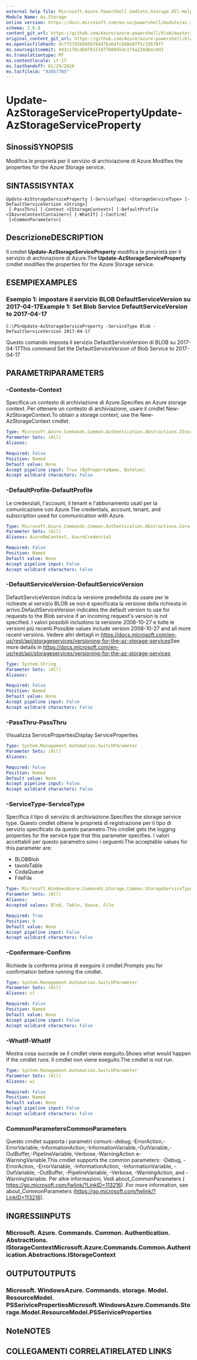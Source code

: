 ```yaml
---
external help file: Microsoft.Azure.PowerShell.Cmdlets.Storage.dll-Help.xml
Module Name: Az.Storage
online version: https://docs.microsoft.com/en-us/powershell/module/az.storage/update-azstorageserviceproperty
schema: 2.0.0
content_git_url: https://github.com/Azure/azure-powershell/blob/master/src/Storage/Storage.Management/help/Update-AzStorageServiceProperty.md
original_content_git_url: https://github.com/Azure/azure-powershell/blob/master/src/Storage/Storage.Management/help/Update-AzStorageServiceProperty.md
ms.openlocfilehash: dc7f579366956f8447ba64fc898e97f5c33b70f7
ms.sourcegitcommit: 4d2c178cd6df9151877b08d54c1f4a228dbec9d1
ms.translationtype: MT
ms.contentlocale: it-IT
ms.lasthandoff: 01/29/2020
ms.locfileid: "93857785"
---
```

# <span data-ttu-id="c82ef-101">Update-AzStorageServiceProperty</span><span class="sxs-lookup"><span data-stu-id="c82ef-101">Update-AzStorageServiceProperty</span></span>

## <span data-ttu-id="c82ef-102">Sinossi</span><span class="sxs-lookup"><span data-stu-id="c82ef-102">SYNOPSIS</span></span>
<span data-ttu-id="c82ef-103">Modifica le proprietà per il servizio di archiviazione di Azure.</span><span class="sxs-lookup"><span data-stu-id="c82ef-103">Modifies the properties for the Azure Storage service.</span></span>

## <span data-ttu-id="c82ef-104">SINTASSI</span><span class="sxs-lookup"><span data-stu-id="c82ef-104">SYNTAX</span></span>

```
Update-AzStorageServiceProperty [-ServiceType] <StorageServiceType> [-DefaultServiceVersion <String>]
 [-PassThru] [-Context <IStorageContext>] [-DefaultProfile <IAzureContextContainer>] [-WhatIf] [-Confirm]
 [<CommonParameters>]
```

## <span data-ttu-id="c82ef-105">Descrizione</span><span class="sxs-lookup"><span data-stu-id="c82ef-105">DESCRIPTION</span></span>
<span data-ttu-id="c82ef-106">Il cmdlet **Update-AzStorageServiceProperty** modifica le proprietà per il servizio di archiviazione di Azure.</span><span class="sxs-lookup"><span data-stu-id="c82ef-106">The **Update-AzStorageServiceProperty** cmdlet modifies the properties for the Azure Storage service.</span></span>

## <span data-ttu-id="c82ef-107">ESEMPI</span><span class="sxs-lookup"><span data-stu-id="c82ef-107">EXAMPLES</span></span>

### <span data-ttu-id="c82ef-108">Esempio 1: impostare il servizio BLOB DefaultServiceVersion su 2017-04-17</span><span class="sxs-lookup"><span data-stu-id="c82ef-108">Example 1: Set Blob Service DefaultServiceVersion to 2017-04-17</span></span>
```
C:\PS>Update-AzStorageServiceProperty -ServiceType Blob -DefaultServiceVersion 2017-04-17
```

<span data-ttu-id="c82ef-109">Questo comando imposta il servizio DefaultServiceVersion di BLOB su 2017-04-17</span><span class="sxs-lookup"><span data-stu-id="c82ef-109">This command Set the DefaultServiceVersion of Blob Service to 2017-04-17</span></span>

## <span data-ttu-id="c82ef-110">PARAMETRI</span><span class="sxs-lookup"><span data-stu-id="c82ef-110">PARAMETERS</span></span>

### <span data-ttu-id="c82ef-111">-Contesto</span><span class="sxs-lookup"><span data-stu-id="c82ef-111">-Context</span></span>
<span data-ttu-id="c82ef-112">Specifica un contesto di archiviazione di Azure.</span><span class="sxs-lookup"><span data-stu-id="c82ef-112">Specifies an Azure storage context.</span></span>
<span data-ttu-id="c82ef-113">Per ottenere un contesto di archiviazione, usare il cmdlet New-AzStorageContext.</span><span class="sxs-lookup"><span data-stu-id="c82ef-113">To obtain a storage context, use the New-AzStorageContext cmdlet.</span></span>

```yaml
Type: Microsoft.Azure.Commands.Common.Authentication.Abstractions.IStorageContext
Parameter Sets: (All)
Aliases:

Required: False
Position: Named
Default value: None
Accept pipeline input: True (ByPropertyName, ByValue)
Accept wildcard characters: False
```

### <span data-ttu-id="c82ef-114">-DefaultProfile</span><span class="sxs-lookup"><span data-stu-id="c82ef-114">-DefaultProfile</span></span>
<span data-ttu-id="c82ef-115">Le credenziali, l'account, il tenant e l'abbonamento usati per la comunicazione con Azure.</span><span class="sxs-lookup"><span data-stu-id="c82ef-115">The credentials, account, tenant, and subscription used for communication with Azure.</span></span>

```yaml
Type: Microsoft.Azure.Commands.Common.Authentication.Abstractions.Core.IAzureContextContainer
Parameter Sets: (All)
Aliases: AzureRmContext, AzureCredential

Required: False
Position: Named
Default value: None
Accept pipeline input: False
Accept wildcard characters: False
```

### <span data-ttu-id="c82ef-116">-DefaultServiceVersion</span><span class="sxs-lookup"><span data-stu-id="c82ef-116">-DefaultServiceVersion</span></span>
<span data-ttu-id="c82ef-117">DefaultServiceVersion indica la versione predefinita da usare per le richieste al servizio BLOB se non è specificata la versione della richiesta in arrivo.</span><span class="sxs-lookup"><span data-stu-id="c82ef-117">DefaultServiceVersion indicates the default version to use for requests to the Blob service if an incoming request's version is not specified.</span></span> <span data-ttu-id="c82ef-118">I valori possibili includono la versione 2008-10-27 e tutte le versioni più recenti.</span><span class="sxs-lookup"><span data-stu-id="c82ef-118">Possible values include version 2008-10-27 and all more recent versions.</span></span> <span data-ttu-id="c82ef-119">Vedere altri dettagli in https://docs.microsoft.com/en-us/rest/api/storageservices/versioning-for-the-az-storage-services</span><span class="sxs-lookup"><span data-stu-id="c82ef-119">See more details in https://docs.microsoft.com/en-us/rest/api/storageservices/versioning-for-the-az-storage-services</span></span>

```yaml
Type: System.String
Parameter Sets: (All)
Aliases:

Required: False
Position: Named
Default value: None
Accept pipeline input: False
Accept wildcard characters: False
```

### <span data-ttu-id="c82ef-120">-PassThru</span><span class="sxs-lookup"><span data-stu-id="c82ef-120">-PassThru</span></span>
<span data-ttu-id="c82ef-121">Visualizza ServiceProperties</span><span class="sxs-lookup"><span data-stu-id="c82ef-121">Display ServiceProperties</span></span>

```yaml
Type: System.Management.Automation.SwitchParameter
Parameter Sets: (All)
Aliases:

Required: False
Position: Named
Default value: None
Accept pipeline input: False
Accept wildcard characters: False
```

### <span data-ttu-id="c82ef-122">-ServiceType</span><span class="sxs-lookup"><span data-stu-id="c82ef-122">-ServiceType</span></span>
<span data-ttu-id="c82ef-123">Specifica il tipo di servizio di archiviazione.</span><span class="sxs-lookup"><span data-stu-id="c82ef-123">Specifies the storage service type.</span></span>
<span data-ttu-id="c82ef-124">Questo cmdlet ottiene le proprietà di registrazione per il tipo di servizio specificato da questo parametro.</span><span class="sxs-lookup"><span data-stu-id="c82ef-124">This cmdlet gets the logging properties for the service type that this parameter specifies.</span></span>
<span data-ttu-id="c82ef-125">I valori accettabili per questo parametro sono i seguenti:</span><span class="sxs-lookup"><span data-stu-id="c82ef-125">The acceptable values for this parameter are:</span></span>
- <span data-ttu-id="c82ef-126">BLOB</span><span class="sxs-lookup"><span data-stu-id="c82ef-126">Blob</span></span> 
- <span data-ttu-id="c82ef-127">tavolo</span><span class="sxs-lookup"><span data-stu-id="c82ef-127">Table</span></span>
- <span data-ttu-id="c82ef-128">Coda</span><span class="sxs-lookup"><span data-stu-id="c82ef-128">Queue</span></span>
- <span data-ttu-id="c82ef-129">File</span><span class="sxs-lookup"><span data-stu-id="c82ef-129">File</span></span>

```yaml
Type: Microsoft.WindowsAzure.Commands.Storage.Common.StorageServiceType
Parameter Sets: (All)
Aliases:
Accepted values: Blob, Table, Queue, File

Required: True
Position: 0
Default value: None
Accept pipeline input: False
Accept wildcard characters: False
```

### <span data-ttu-id="c82ef-130">-Confermare</span><span class="sxs-lookup"><span data-stu-id="c82ef-130">-Confirm</span></span>
<span data-ttu-id="c82ef-131">Richiede la conferma prima di eseguire il cmdlet.</span><span class="sxs-lookup"><span data-stu-id="c82ef-131">Prompts you for confirmation before running the cmdlet.</span></span>

```yaml
Type: System.Management.Automation.SwitchParameter
Parameter Sets: (All)
Aliases: cf

Required: False
Position: Named
Default value: None
Accept pipeline input: False
Accept wildcard characters: False
```

### <span data-ttu-id="c82ef-132">-WhatIf</span><span class="sxs-lookup"><span data-stu-id="c82ef-132">-WhatIf</span></span>
<span data-ttu-id="c82ef-133">Mostra cosa succede se il cmdlet viene eseguito.</span><span class="sxs-lookup"><span data-stu-id="c82ef-133">Shows what would happen if the cmdlet runs.</span></span> <span data-ttu-id="c82ef-134">Il cmdlet non viene eseguito.</span><span class="sxs-lookup"><span data-stu-id="c82ef-134">The cmdlet is not run.</span></span>

```yaml
Type: System.Management.Automation.SwitchParameter
Parameter Sets: (All)
Aliases: wi

Required: False
Position: Named
Default value: None
Accept pipeline input: False
Accept wildcard characters: False
```

### <span data-ttu-id="c82ef-135">CommonParameters</span><span class="sxs-lookup"><span data-stu-id="c82ef-135">CommonParameters</span></span>
<span data-ttu-id="c82ef-136">Questo cmdlet supporta i parametri comuni:-debug,-ErrorAction,-ErrorVariable,-InformationAction,-InformationVariable,-OutVariable,-OutBuffer,-PipelineVariable,-Verbose,-WarningAction e-WarningVariable.</span><span class="sxs-lookup"><span data-stu-id="c82ef-136">This cmdlet supports the common parameters: -Debug, -ErrorAction, -ErrorVariable, -InformationAction, -InformationVariable, -OutVariable, -OutBuffer, -PipelineVariable, -Verbose, -WarningAction, and -WarningVariable.</span></span> <span data-ttu-id="c82ef-137">Per altre informazioni, Vedi about_CommonParameters ( https://go.microsoft.com/fwlink/?LinkID=113216) .</span><span class="sxs-lookup"><span data-stu-id="c82ef-137">For more information, see about_CommonParameters (https://go.microsoft.com/fwlink/?LinkID=113216).</span></span>

## <span data-ttu-id="c82ef-138">INGRESSI</span><span class="sxs-lookup"><span data-stu-id="c82ef-138">INPUTS</span></span>

### <span data-ttu-id="c82ef-139">Microsoft. Azure. Commands. Common. Authentication. Abstracttions. IStorageContext</span><span class="sxs-lookup"><span data-stu-id="c82ef-139">Microsoft.Azure.Commands.Common.Authentication.Abstractions.IStorageContext</span></span>

## <span data-ttu-id="c82ef-140">OUTPUT</span><span class="sxs-lookup"><span data-stu-id="c82ef-140">OUTPUTS</span></span>

### <span data-ttu-id="c82ef-141">Microsoft. WindowsAzure. Commands. storage. Model. ResourceModel. PSSeriviceProperties</span><span class="sxs-lookup"><span data-stu-id="c82ef-141">Microsoft.WindowsAzure.Commands.Storage.Model.ResourceModel.PSSeriviceProperties</span></span>

## <span data-ttu-id="c82ef-142">Note</span><span class="sxs-lookup"><span data-stu-id="c82ef-142">NOTES</span></span>

## <span data-ttu-id="c82ef-143">COLLEGAMENTI CORRELATI</span><span class="sxs-lookup"><span data-stu-id="c82ef-143">RELATED LINKS</span></span>
